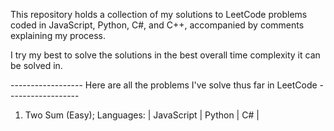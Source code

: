 This repository holds a collection of my solutions to LeetCode problems coded in JavaScript, Python, C#, and C++, accompanied by comments explaining my process.

I try my best to solve the solutions in the best overall time complexity it can be solved in. 


------------------ Here are all the problems I've solve thus far in LeetCode ------------------
1. Two Sum (Easy); Languages: | JavaScript | Python | C# |
